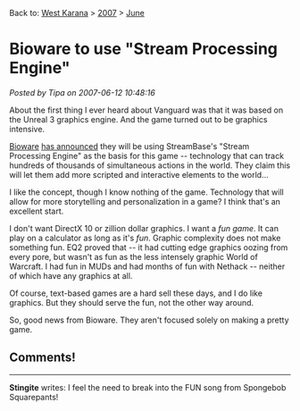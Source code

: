 Back to: [West Karana](/posts/westkarana.md) > [2007](/posts/2007/westkarana.md) > [June](./westkarana.md)
# Bioware to use "Stream Processing Engine"

*Posted by Tipa on 2007-06-12 10:48:16*

About the first thing I ever heard about Vanguard was that it was based on the Unreal 3 graphics engine. And the game turned out to be graphics intensive.

[Bioware](http://en.wikipedia.org/wiki/BioWare) [has announced](http://www.informationweek.com/internet/showArticle.jhtml?articleID=199902853&subSection=Internet) they will be using StreamBase's "Stream Processing Engine" as the basis for this game -- technology that can track hundreds of thousands of simultaneous actions in the world. They claim this will let them add more scripted and interactive elements to the world...

I like the concept, though I know nothing of the game. Technology that will allow for more storytelling and personalization in a game? I think that's an excellent start.

I don't want DirectX 10 or zillion dollar graphics. I want a *fun game*. It can play on a calculator as long as it's *fun*. Graphic complexity does not make something fun. EQ2 proved that -- it had cutting edge graphics oozing from every pore, but wasn't as fun as the less intensely graphic World of Warcraft. I had fun in MUDs and had months of fun with Nethack -- neither of which have any graphics at all.

Of course, text-based games are a hard sell these days, and I do like graphics. But they should serve the fun, not the other way around.

So, good news from Bioware. They aren't focused solely on making a pretty game.
## Comments!

---

**Stingite** writes: I feel the need to break into the FUN song from Spongebob Squarepants!

